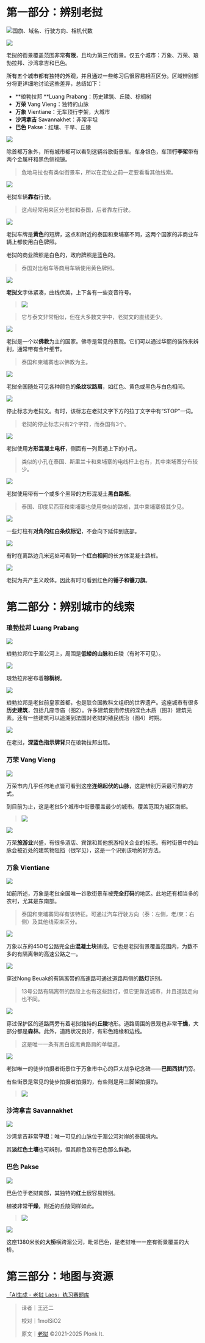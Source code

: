 # 第一部分：辨别老挝
![国旗、域名、行驶方向、相机代数](https://cdn.nlark.com/yuque/0/2023/png/35076970/1678276524521-2516033e-79c9-4a81-9392-6c91c6236009.png)

![](https://cdn.nlark.com/yuque/0/2023/png/35193536/1692357089204-ab3bb188-c5b2-4f71-ae6f-b1dc5d940e97.png)

老挝的街景覆盖范围非常**有限**，且均为第三代街景。仅五个城市：万象、万荣、琅勃拉邦、沙湾拿吉和巴色。

<font style="color:rgb(0, 0, 0);">所有五个城市都有独特的外观，并且通过一些练习后很容易相互区分。</font>区域辨别部分将更详细地讨论这些差异，总结如下：

+ **琅勃拉邦 **<font style="color:rgb(0, 0, 0);">Luang Prabang</font>：历史建筑、丘陵、棕榈树
+ **万荣** <font style="color:rgb(0, 0, 0);">Vang Vieng</font>：独特的山脉
+ **万象** <font style="color:rgb(0, 0, 0);">Vientiane</font>：无车顶行李架，大城市
+ **沙湾拿吉** <font style="color:rgb(0, 0, 0);">Savannakhet</font>：非常平坦
+ **巴色** <font style="color:rgb(0, 0, 0);">Pakse</font>：红壤、干旱、丘陵

![](https://cdn.nlark.com/yuque/0/2023/png/35193536/1692357441192-328eb6ea-6697-44d6-b344-07819598b001.png)

除首都万象外，所有城市都可以看到这辆谷歌街景车。车身银色，车顶**行李架**带有两个金属杆和黑色侧视镜。

> 危地马拉也有类似街景车，所以在定位之前一定要看看其他线索。
>

![](https://cdn.nlark.com/yuque/0/2023/png/35193536/1692357549554-4a6f7bbc-4035-4cfc-8372-8459b8bcad85.png)

老挝车辆**靠右**行驶。

> 这点经常用来区分老挝和泰国，后者靠左行驶。
>

![](https://cdn.nlark.com/yuque/0/2023/png/35193536/1692357555112-ef91c73f-cbc0-4d59-b8d1-17c41140759d.png)

老挝车牌是**黄色**的短牌，这点和附近的泰国和柬埔寨不同，这两个国家的非商业车辆上都使用白色牌照。

老挝的商业牌照是白色的，政府牌照是蓝色的。

> 泰国对出租车等商用车辆使用黄色牌照。
>

![](https://cdn.nlark.com/yuque/0/2023/png/35193536/1692357548151-26ac1f8a-3874-42ff-9896-dd6cf2cfcff0.png)

**老挝文**字体紧凑，曲线优美，上下各有一些变音符号。

> ![](https://cdn.nlark.com/yuque/0/2023/png/35076970/1678276527132-185ab64b-f3df-4512-8c34-7be16931162d.png)
>

> 它与泰文非常相似，但在大多数文字中，老挝文的直线更少。
>

![](https://cdn.nlark.com/yuque/0/2023/png/35193536/1692357762785-bac0f728-97e4-491f-a45c-531082411c7a.png)

老挝是一个以**佛教**为主的国家。佛寺是常见的景观。它们可以通过华丽的装饰来辨别，通常带有金叶细节。

> 泰国和柬埔寨也以佛教为主。
>

![](https://cdn.nlark.com/yuque/0/2023/png/35193536/1692357826776-8ff1d9e8-9062-4dfa-a149-f7d675713a40.png)

老挝全国随处可见各种颜色的**条纹状路肩**，如红色、黄色或黑色与白色相间。

![](https://cdn.nlark.com/yuque/0/2023/png/35193536/1692357854247-fa49c91b-4bab-4bc9-bb52-92c49ad52857.png)

停止标志为老挝文。有时，该标志在老挝文字下方的拉丁文字中有“STOP”一词。

> 老挝的停止标志只有2个字符，而泰国有3个。
>

![](https://cdn.nlark.com/yuque/0/2023/png/35193536/1692357907665-0f6382fd-a168-4952-ad4e-44511e52871b.png)

老挝使用**方形混凝土电杆**，侧面有一列贯通上下的小孔。

> 类似的小孔在泰国、斯里兰卡和柬埔寨的电线杆上也有，其中柬埔寨分布较少。
>

![](https://cdn.nlark.com/yuque/0/2023/png/35193536/1692357936635-ba06dd5d-2f3b-4723-a102-eda22b2f68b1.png)

老挝使用带有一个或多个黑带的方形混凝土**黑白路桩**。

> 泰国、印度尼西亚和柬埔寨也使用类似的路桩，其中柬埔寨极其少见。
>

![](https://cdn.nlark.com/yuque/0/2023/png/35193536/1692358027568-b5e4d4e6-d782-4cf5-9f50-fdafc7eb8273.png)

一些灯柱有**对角的红白条纹标记**，不会向下延伸到底部。

![](https://cdn.nlark.com/yuque/0/2023/png/35193536/1692358097323-de53e290-265e-4370-851c-9fc1310a58b2.png)

有时在离路边几米远处可看到一个**红白相间**的长方体混凝土路桩。

![](https://cdn.nlark.com/yuque/0/2023/png/35193536/1692358128724-af7663ad-d6ce-4fc1-9843-b0ca115b0458.png)

老挝为共产主义政体。因此有时可看到红色的**锤子和镰刀旗**。

# 第二部分：辨别城市的线索
### 琅勃拉邦  <font style="color:rgb(0, 0, 0);">Luang Prabang</font>
![](https://cdn.nlark.com/yuque/0/2023/png/35193536/1692358231664-854b1553-d5b5-4e72-a5c8-2d943f9d1e8a.png)

琅勃拉邦位于湄公河上，周围是**低矮的山脉**和丘陵（有时不可见）。

![](https://cdn.nlark.com/yuque/0/2023/png/35193536/1692358286300-35a8cbea-8175-4444-af31-6c5e1941bc99.png)

琅勃拉邦密布着**棕榈树**。

![](https://cdn.nlark.com/yuque/0/2023/png/35193536/1692358321619-cb9ff70d-5304-4e83-acd3-90705266dd8b.png)

琅勃拉邦是老挝前皇家首都，也是联合国教科文组织的世界遗产。这座城市有很多**历史建筑**，包括几座寺庙（图2）。许多建筑使用传统的深色木质（图3）建筑元素。还有一些建筑可以追溯到法国对老挝的殖民统治（图4）时期。

![](https://cdn.nlark.com/yuque/0/2025/png/52538357/1737033799477-0abd7cd5-7f7f-4c6c-a1ee-ca97837411d5.png)

在老挝，**深蓝色指示牌背**只在琅勃拉邦出现。



### 万荣  <font style="color:rgb(0, 0, 0);">Vang Vieng</font>
![](https://cdn.nlark.com/yuque/0/2023/png/35193536/1692358440968-55708552-1677-48eb-a7fa-2150080ceb7b.png)

万荣市内几乎任何地点皆可看到这座**连绵起伏的山脉**，这是辨别万荣最可靠的方式。

到目前为止，这是老挝5个城市中街景覆盖最少的城市。覆盖范围为城区南部。

> ![](https://cdn.nlark.com/yuque/0/2023/png/35076970/1678276535502-afa2a8bc-c662-4e2b-9ccf-fdfdd3e333a1.png)
>

![](https://cdn.nlark.com/yuque/0/2023/png/35193536/1692358983738-c88cf228-71c9-48f9-b63d-0b8348356e40.png)

万荣**旅游业**兴盛，有很多酒店、宾馆和其他旅游相关企业的标志。有时街景中的山脉会被近处的建筑物阻挡（很罕见），这是一个识别该地的好方法。

### 万象  <font style="color:rgb(0, 0, 0);">Vientiane</font>
![](https://cdn.nlark.com/yuque/0/2023/png/35193536/1692358996315-5d4dde2a-b6e4-4577-9c74-e48b71c6cfeb.png)

如前所述，万象是老挝全国唯一谷歌街景车被**完全打码**的地区。此地还有相当多的农村，尤其是东南部。

> 泰国和柬埔寨同样有该特征。可通过汽车行驶方向（泰：左侧，老/柬：右侧）及其他线索来区分。
>

![](https://cdn.nlark.com/yuque/0/2023/png/35193536/1692359027091-10b29e32-06a9-4931-ac6a-6ef062159daa.png)

万象以东的450号公路完全由**混凝土块**铺成。它也是老挝街景覆盖范围内，为数不多的有隔离带的高速公路之一。

![](https://cdn.nlark.com/yuque/0/2023/png/35193536/1692359548290-b40bb700-334b-4682-8788-ffe96af4770c.png)

穿过Nong Beuak的有隔离带的高速路可通过道路两侧的**路灯**识别。

> 13号公路有隔离带的路段上也有这些路灯，但它更靠近城市，并且道路走向也不同。
>

![](https://cdn.nlark.com/yuque/0/2023/png/35193536/1692359752860-1e3785d9-da5a-4c68-a900-4cee6c912414.png)

穿过保护区的道路两旁有着老挝独特的**丘陵**地形。道路周围的景观也非常**干燥**，大部分都是**森林**。此外，道路状况良好，有彩色路缘和边线。

> 这是唯一一条有黑白或黑黄路肩的单幅道。
>

![](https://cdn.nlark.com/yuque/0/2023/png/35193536/1692359895606-1225ad22-ba3d-4a3a-9259-3ed9abd4ec32.png)

老挝唯一的徒步拍摄者街景位于万象市中心的巨大战争纪念碑——**巴图西拱门**旁。

有些街景是常见的徒步拍摄者拍摄的，有些则是用三脚架拍摄的。

> ![](https://cdn.nlark.com/yuque/0/2023/png/35076970/1678276539153-60f75c03-eb4f-44a2-b90c-c9b0e29322b9.png)
>

### 沙湾拿吉  <font style="color:rgb(0, 0, 0);">Savannakhet</font>
![](https://cdn.nlark.com/yuque/0/2023/png/35193536/1692360183026-213dca1d-e0e6-49fc-a10d-f8a5d2c9e75f.png)

沙湾拿吉非常**平坦**：唯一可见的山脉位于湄公河对岸的泰国境内。

其**淡红色土壤**也可辨别，但其颜色没有巴色那么鲜艳。

### 巴色  <font style="color:rgb(0, 0, 0);">Pakse</font>
![](https://cdn.nlark.com/yuque/0/2023/png/35193536/1692360183149-cf3b5003-67f8-421c-a1b5-80c7cda12705.png)

巴色位于老挝南部，其独特的**红土**很容易辨别。

植被非常**干燥**，附近的丘陵同样如此。

> ![](https://cdn.nlark.com/yuque/0/2023/png/35076970/1678276540803-18f594be-10fe-4f95-8ec1-ae17a92b36f1.png)
>

![](https://cdn.nlark.com/yuque/0/2023/png/35193536/1692360226083-2fb8a860-a58f-4b69-ba7b-4324c17eee11.png)

这座1380米长的**大桥**横跨湄公河，毗邻巴色，是老挝唯一一座有街景覆盖的大桥。 

# 第三部分：地图与资源
[「AI生成 - 老挝 Laos」练习赛题库](https://tuxun.fun/maps_detail?mapsId=680)



> 译者｜王还二
>
> 校对｜1molSiO2
>
> 原文｜[老挝](https://www.plonkit.net/laos) ©2021-2025 Plonk It.
>

